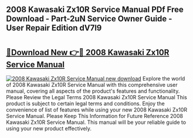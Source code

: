 ## 2008 Kawasaki Zx10R Service Manual PDf Free Download - Part-2uN Service Owner Guide - User Repair Edition dV7l9

# <h2><a href="http://bc16641.oget.top/?id=2008+Kawasaki+Zx10R+Service+Manual">🔗Download New 👉🔴 2008 Kawasaki Zx10R Service Manual</a></h2>

[![2008 Kawasaki Zx10R Service Manual new download](https://i.imgur.com/5g1atiW.png)](http://bc16641.oget.top/?id=2008+Kawasaki+Zx10R+Service+Manual)
Explore the world of 2008 Kawasaki Zx10R Service Manual with this comprehensive user manual, covering all aspects of the product's features and functionality. Please Review the Legal Terms 2008 Kawasaki Zx10R Service Manual This product is subject to certain legal terms and conditions. Enjoy the convenience of list of features while using your new 2008 Kawasaki Zx10R Service Manual. Please Keep This Information for Future Reference 2008 Kawasaki Zx10R Service Manual. This manual will be your reliable guide to using your new product effectively.
